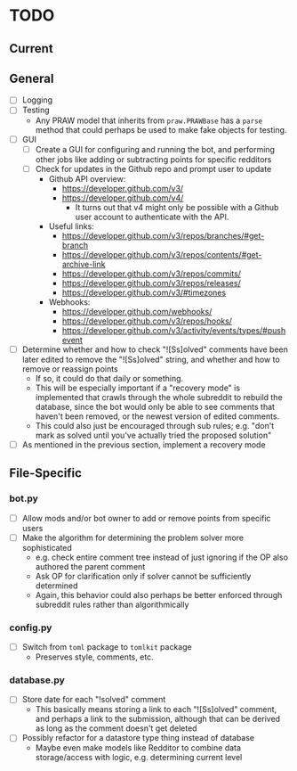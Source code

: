 # TODO

## Current

## General

* [ ] Logging
* [ ] Testing
    - Any PRAW model that inherits from `praw.PRAWBase` has a `parse` method
        that could perhaps be used to make fake objects for testing.
* [ ] GUI
    - [ ] Create a GUI for configuring and running the bot, and performing other jobs
        like adding or subtracting points for specific redditors
    - [ ] Check for updates in the Github repo and prompt user to update
        - Github API overview:
            - https://developer.github.com/v3/
            - https://developer.github.com/v4/
                - It turns out that v4 might only be possible with a Github user
                    account to authenticate with the API.
        - Useful links:
            - https://developer.github.com/v3/repos/branches/#get-branch
            - https://developer.github.com/v3/repos/contents/#get-archive-link
            - https://developer.github.com/v3/repos/commits/
            - https://developer.github.com/v3/repos/releases/
            - https://developer.github.com/v3/#timezones
        - Webhooks:
            - https://developer.github.com/webhooks/
            - https://developer.github.com/v3/repos/hooks/
            - https://developer.github.com/v3/activity/events/types/#pushevent
* [ ] Determine whether and how to check "![Ss]olved" comments have been later
    edited to remove the "![Ss]olved" string, and whether and how to remove or
    reassign points
    - If so, it could do that daily or something.
    - This will be especially important if a "recovery mode" is implemented that
        crawls through the whole subreddit to rebuild the database, since the
        bot would only be able to see comments that haven't been removed, or
        the newest version of edited comments.
    - This could also just be encouraged through sub rules; e.g. "don't mark as
        solved until you've actually tried the proposed solution"
* [ ] As mentioned in the previous section, implement a recovery mode

## File-Specific

### bot.py

* [ ] Allow mods and/or bot owner to add or remove points from specific users
* [ ] Make the algorithm for determining the problem solver more sophisticated
    - e.g. check entire comment tree instead of just ignoring if the OP also
        authored the parent comment
    - Ask OP for clarification only if solver cannot be sufficiently determined
    - Again, this behavior could also perhaps be better enforced through
        subreddit rules rather than algorithmically

### config.py

* [ ] Switch from `toml` package to `tomlkit` package
    - Preserves style, comments, etc.

### database.py

* [ ] Store date for each "!solved" comment
    - This basically means storing a link to each "![Ss]olved" comment, and
        perhaps a link to the submission, although that can be derived as long
        as the comment doesn't get deleted
* [ ] Possibly refactor for a datastore type thing instead of database
    - Maybe even make models like Redditor to combine data storage/access with
        logic, e.g. determining current level

